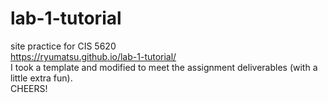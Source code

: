 # lab-1-tutorial
site practice for CIS 5620 <br>
https://ryumatsu.github.io/lab-1-tutorial/ <br>
I took a template and modified to meet the assignment deliverables (with a little extra fun). <br>
CHEERS!
